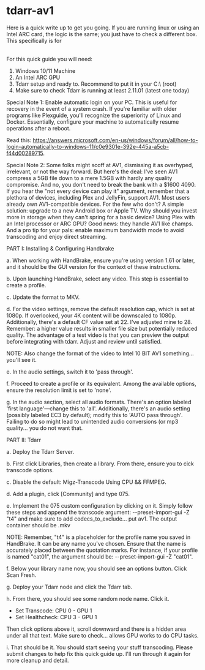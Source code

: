 # tdarr-av1

Here is a quick write up to get you going. If you are running linux or using an Intel ARC card, the logic is the same; you just have to check a different box. This specifically is for
<br><br>

For this quick guide you will need:
1. Windows 10/11 Machine
2. An Intel ARC GPU
3. Tdarr setup and ready to. Recommend to put it in your C:\ (root)
4. Make sure to check Tdarr is running at least 2.11.01 (latest one today)

Special Note 1: Enable automatic login on your PC. This is useful for recovery in the event of a system crash. If you're familiar with older programs like Plexguide, you'll recognize the superiority of Linux and Docker. Essentially, configure your machine to automatically resume operations after a reboot.

Read this: https://answers.microsoft.com/en-us/windows/forum/all/how-to-login-automatically-to-windows-11/c0e9301e-392e-445a-a5cb-f44d00289715.

Special Note 2: Some folks might scoff at AV1, dismissing it as overhyped, irrelevant, or not the way forward. But here's the deal: I've seen AV1 compress a 5GB file down to a mere 1.5GB with hardly any quality compromise. And no, you don't need to break the bank with a $1600 4090. If you hear the "not every device can play it" argument, remember that a plethora of devices, including Plex and JellyFin, support AV1. Most users already own AV1-compatible devices. For the few who don't? A simple solution: upgrade to a new Android box or Apple TV. Why should you invest more in storage when they can't spring for a basic device? Using Plex with an Intel processor or ARC GPU? Good news: they handle AV1 like champs. And a pro tip for your pals: enable maximum bandwidth mode to avoid transcoding and enjoy direct streaming.

PART I: Installing & Configuring Handbrake

a. When working with HandBrake, ensure you're using version 1.61 or later, and it should be the GUI version for the context of these instructions.

b. Upon launching HandBrake, select any video. This step is essential to create a profile.

c. Update the format to MKV.

d. For the video settings, remove the default resolution cap, which is set at 1080p. If overlooked, your 4K content will be downscaled to 1080p. Additionally, there's a default CF value set at 22. I've adjusted mine to 28. Remember: a higher value results in smaller file size but potentially reduced quality. The advantage of a test video is that you can preview the output before integrating with tdarr. Adjust and review until satisfied.

NOTE: Also change the format of the video to Intel 10 BIT AV1 something... you'll see it.

e. In the audio settings, switch it to 'pass through'.

f. Proceed to create a profile or its equivalent. Among the available options, ensure the resolution limit is set to 'none'.

g. In the audio section, select all audio formats. There's an option labeled 'first language'—change this to 'all'. Additionally, there's an audio setting (possibly labeled EC3 by default); modify this to 'AUTO pass through'. Failing to do so might lead to unintended audio conversions (or mp3 quality... you do not want that.

PART II: Tdarr

a. Deploy the Tdarr Server.

b. First click Libraries, then create a library. From there, ensure you to cick transcode options.

c. Disable the default: Migz-Transcode Using CPU && FFMPEG.

d. Add a plugin, click [Community] and type 075.

e. Implement the 075 custom configuration by clicking on it. Simply follow these steps and append the transcode argument: --preset-import-gui -Z "t4" and make sure to add codecs_to_exclude... put av1. The output container should be .mkv

NOTE: Remember, "t4" is a placeholder for the profile name you saved in HandBrake. It can be any name you've chosen. Ensure that the name is accurately placed between the quotation marks. For instance, if your profile is named "cat01", the argument should be: --preset-import-gui -Z "cat01".

f. Below your library name now, you should see an options button. Click Scan Fresh.

g. Deploy your Tdarr node and click the Tdarr tab.

h. From there, you should see some random node name. Click it.

* Set Transcode: CPU 0 - GPU 1
* Set Healthcheck: CPU 3 - GPU 1

Then click options above it, scroll downward and there is a hidden area under all that text. Make sure to check... allows GPU works to do CPU tasks.

i. That should be it. You should start seeing your stuff transcoding. Please submit changes to help fix this quick guide up. I'll run through it again for more cleanup and detail.


